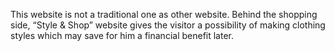 This website is not a traditional one as other website. 
Behind the shopping side, “Style & Shop” website gives the 
visitor a possibility of making clothing styles which may save 
for him a financial benefit later.
